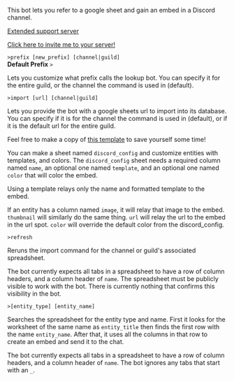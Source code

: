 This bot lets you refer to a google sheet and gain an embed in a Discord channel.

[Extended support server](https://discord.gg/83KyR23Jtm)

[Click here to invite me to your server!](https://discord.com/api/oauth2/authorize?client_id=794175938728296469&permissions=67584&scope=bot)

`>prefix [new_prefix] [channel|guild]`  
**Default Prefix** `>`  

Lets you customize what prefix calls the lookup bot. You can specify it for the entire guild, or the channel the command is used in (default).

`>import [url] [channel|guild]`  

Lets you provide the bot with a google sheets url to import into its database. You can specify if it is for the channel the command is used in (default), or if it is the default url for the entire guild.

Feel free to make a copy of [this template](https://docs.google.com/spreadsheets/d/1yletu44kejejacfNpgU4o3PiirpVO4rSCv2W8p22oOc/edit?usp=sharing) to save yourself some time!

You can make a sheet named `discord_config` and customize entities with templates, and colors. The `discord_config` sheet needs a required column named `name`, an optional one named `template`, and an optional one named `color` that will color the embed.

Using a template relays only the name and formatted template to the embed.

If an entity has a column named `image`, it will relay that image to the embed. `thumbnail` will similarly do the same thing. `url` will relay the url to the embed in the url spot. `color` will override the default color from the discord_config.

`>refresh`

Reruns the import command for the channel or guild's associated spreadsheet.


The bot currently expects all tabs in a spreadsheet to have a row of column headers, and a column header of `name`.
The spreadsheet must be publicly visible to work with the bot. There is currently nothing that confirms this visibility in the bot.

`>[entity_type] [entity_name]`  

Searches the spreadsheet for the entity type and name. First it looks for the worksheet of the same name as `entity_title` then finds the first row with the name `entity_name`. After that, it uses all the columns in that row to create an embed and send it to the chat.

The bot currently expects all tabs in a spreadsheet to have a row of column headers, and a column header of `name`. The bot ignores any tabs that start with an `_`.
